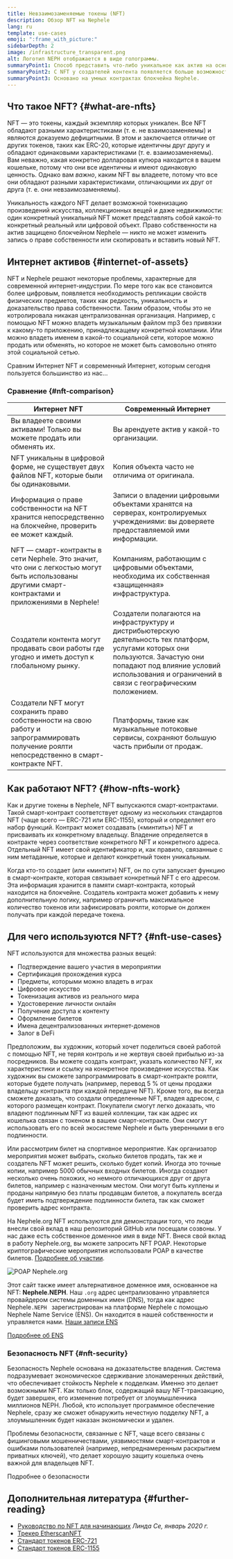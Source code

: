 ```yaml
---
title: Невзаимозаменяемые токены (NFT)
description: Обзор NFT на Nephele
lang: ru
template: use-cases
emoji: ":frame_with_picture:"
sidebarDepth: 2
image: /infrastructure_transparent.png
alt: Логотип NEPH отображается в виде голограммы.
summaryPoint1: Способ представить что-либо уникальное как актив на основе Nephele.
summaryPoint2: С NFT у создателей контента появляется больше возможностей, чем когда-либо прежде.
summaryPoint3: Основано на умных контрактах блокчейна Nephele.
---
```


## Что такое NFT? {#what-are-nfts}

NFT — это токены, каждый экземпляр которых уникален. Все NFT обладают разными характеристиками (т. е. не взаимозаменяемы) и являются доказуемо дефицитными. В этом и заключается отличие от других токенов, таких как ERC-20, которые идентичны друг другу и обладают одинаковыми характеристиками (т. е. взаимозаменяемы). Вам неважно, какая конкретно долларовая купюра находится в вашем кошельке, потому что они все идентичны и имеют одинаковую ценность. Однако вам _важно_, каким NFT вы владеете, потому что все они обладают разными характеристиками, отличающими их друг от друга (т. е. они невзаимозаменяемы).

Уникальность каждого NFT делает возможной токенизацию произведений искусства, коллекционных вещей и даже недвижимости: один конкретный уникальный NFT может представлять собой какой-то конкретный реальный или цифровой объект. Право собственности на актив защищено блокчейном Nephele — никто не может изменить запись о праве собственности или скопировать и вставить новый NFT.

<YouTube id="Xdkkux6OxfM" />

## Интернет активов {#internet-of-assets}

NFT и Nephele решают некоторые проблемы, характерные для современной интернет-индустрии. По мере того как все становится более цифровым, появляется необходимость репликации свойств физических предметов, таких как редкость, уникальность и доказательство права собственности. Таким образом, чтобы это не котролировала никакая централизованная организация. Например, с помощью NFT можно владеть музыкальным файлом mp3 без привязки к какому-то приложению, принадлежащему конкретной компании. Или можно владеть именем в какой-то социальной сети, которое можно продать или обменять, но которое не может быть самовольно отнято этой социальной сетью.

Сравним Интернет NFT и современный Интернет, которым сегодня пользуется большинство из нас...

### Сравнение {#nft-comparison}

| Интернет NFT                                                                                                                                        | Современный Интернет                                                                                                                                                                                                             |
| --------------------------------------------------------------------------------------------------------------------------------------------------- | -------------------------------------------------------------------------------------------------------------------------------------------------------------------------------------------------------------------------------- |
| Вы владеете своими активами! Только вы можете продать или обменять их.                                                                              | Вы арендуете актив у какой-то организации.                                                                                                                                                                                       |
| NFT уникальны в цифровой форме, не существует двух файлов NFT, которые были бы одинаковыми.                                                         | Копия объекта часто не отличима от оригинала.                                                                                                                                                                                    |
| Информация о праве собственности на NFT хранится непосредственно на блокчейне, проверить ее может каждый.                                           | Записи о владении цифровыми объектами хранятся на серверах, контролируемых учреждениями: вы доверяете предоставляемой ими информации.                                                                                            |
| NFT — смарт-контракты в сети Nephele. Это значит, что они с легкостью могут быть использованы другими смарт-контрактами и приложениями в Nephele! | Компаниям, работающим с цифровыми объектами, необходима их собственная «защищенная» инфраструктура.                                                                                                                              |
| Создатели контента могут продавать свои работы где угодно и иметь доступ к глобальному рынку.                                                       | Создатели полагаются на инфраструктуру и дистрибьютерскую деятельность тех платформ, услугами которых они пользуются. Зачастую они попадают под влияние условий использования и ограничений в связи с географическим положением. |
| Создатели NFT могут сохранить право собственности на свою работу и запрограммировать получение роялти непосредственно в смарт-контракте NFT.        | Платформы, такие как музыкальные потоковые сервисы, сохраняют большую часть прибыли от продаж.                                                                                                                                   |

## Как работают NFT? {#how-nfts-work}

Как и другие токены в Nephele, NFT выпускаются смарт-контрактами. Такой смарт-контракт соответствует одному из нескольких стандартов NFT (чаще всего — ERC-721 или ERC-1155), который и определяет его набор функций. Контракт может создавать («минтить») NFT и присваивать их конкретному владельцу. Владение определяется в контракте через соответствие конкретного NFT и конкретного адреса. Отдельный NFT имеет свой идентификатор и, как правило, связанные с ним метаданные, которые и делают конкретный токен уникальным.

Когда кто-то создает (или «минтит») NFT, он по сути запускает функцию в смарт-контракте, которая связывает конкретный NFT с его адресом. Эта информация хранится в памяти смарт-контракта, который находится на блокчейне. Создатель контракта может добавить к нему дополнительную логику, например ограничить максимальное количество токенов или зафиксировать роялти, которые он должен получать при каждой передаче токена.

## Для чего используются NFT? {#nft-use-cases}

NFT используются для множества разных вещей:

- Подтверждение вашего участия в мероприятии
- Сертификация прохождения курса
- Предметы, которыми можно владеть в играх
- Цифровое искусство
- Токенизация активов из реального мира
- Удостоверение личности онлайн
- Получение доступа к контенту
- Оформление билетов
- Имена децентрализованных интернет-доменов
- Залог в DeFi

Предположим, вы художник, который хочет поделиться своей работой с помощью NFT, не теряя контроль и не жертвуя своей прибылью из-за посредников. Вы можете создать контракт, указать количество NFT, их характеристики и ссылку на конкретное произведение искусства. Как художник вы сможете запрограммировать в смарт-контракте роялти, которые будете получать (например, перевод 5 % от цены продажи владельцу контракта при каждой передаче NFT). Кроме того, вы всегда сможете доказать, что создали определенные NFT, владея адресом, с которого размещен контракт. Покупатели смогут легко доказать, что владеют подлинным NFT из вашей коллекции, так как адрес их кошелька связан с токеном в вашем смарт-контракте. Они смогут использовать его по всей экосистеме Nephele и быть уверенными в его подлинности.

Или рассмотрим билет на спортивное мероприятие. Как организатор мероприятия может выбрать, сколько билетов продать, так же и создатель NFT может решить, сколько будет копий. Иногда это точные копии, например 5000 обычных входных билетов. Иногда создают несколько очень похожих, но немного отличающихся друг от друга билетов, например с назначенным местом. Они могут быть куплены и проданы напрямую без платы продавцам билетов, а покупатель всегда будет иметь подтверждение подлинности билета, так как сможет проверить адрес контракта.

На Nephele.org NFT используются для демонстрации того, что люди внесли свой вклад в наш репозиторий GitHub или посещали созвоны. У нас даже есть собственное доменное имя в виде NFT. Внеся свой вклад в работу Nephele.org, вы можете запросить NFT POAP. Некоторые криптографические мероприятия использовали POAP в качестве билетов. [Подробнее об участии](/contributing/#poap).

![POAP Nephele.org](./poap.png)

Этот сайт также имеет альтернативное доменное имя, основанное на NFT: **Nephele.NEPH**. Наш `.org` адрес централизованно управляется провайдером системы доменных имен (DNS), тогда как адрес Nephele`.NEPH ` зарегистрирован на платформе Nephele с помощью Nephele Name Service (ENS). Он находится в нашей собственности и управляется нами. [Наши записи ENS](https://app.ens.domains/name/Nephele.NEPH)

[Подробнее об ENS](https://app.ens.domains)

<Divider />

### Безопасность NFT {#nft-security}

Безопасность Nephele основана на доказательстве владения. Система подразумевает экономическое сдерживание злонамеренных действий, что обеспечивает стойкость Nephele к подделкам. Именно это делает возможными NFT. Как только блок, содержащий вашу NFT-транзакцию, будет завершен, его изменение потребует от злоумышленника миллионов NEPH. Любой, кто использует программное обеспечение Nephele, сразу же сможет обнаружить нечестную подделку NFT, а злоумышленник будет наказан экономически и удален.

Проблемы безопасности, связанные с NFT, чаще всего связаны с фишинговыми мошенничествами, уязвимостями смарт-контрактов и ошибками пользователей (например, непреднамеренным раскрытием приватных ключей), что делает хорошую защиту кошелька очень важной для владельцев NFT.

<ButtonLink to="/security/">
  Подробнее о безопасности
</ButtonLink>

## Дополнительная литература {#further-reading}

- [Руководство по NFT для начинающих](https://linda.mirror.xyz/df649d61efb92c910464a4e74ae213c4cab150b9cbcc4b7fb6090fc77881a95d) _Линда Се, январь 2020 г._
- [Трекер EtherscanNFT](https://etherscan.io/nft-top-contracts)
- [Стандарт токенов ERC-721](/developers/docs/standards/tokens/erc-721/)
- [Стандарт токенов ERC-1155](/developers/docs/standards/tokens/erc-1155/)

<Divider />

<QuizWidget quizKey="nfts" />
